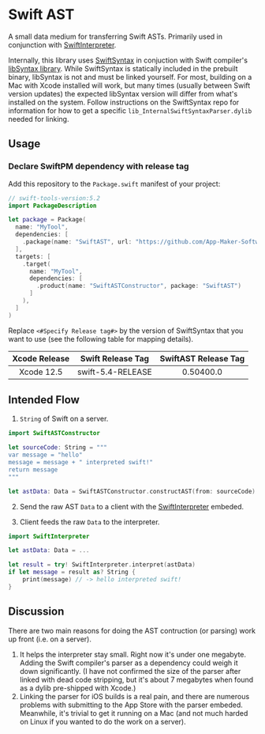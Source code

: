 # Swift AST

A small data medium for transferring Swift ASTs. Primarily used in conjunction with [SwiftInterpreter](http://github.com/App-Maker-Software/SwiftInterpreter).

Internally, this library uses [SwiftSyntax](https://github.com/apple/swift-syntax) in conjuction with Swift compiler's [libSyntax library](https://github.com/apple/swift/tree/main/lib/Syntax). While SwiftSyntax is statically included in the prebuilt binary, libSyntax is not and must be linked yourself. For most, building on a Mac with Xcode installed will work, but many times (usually between Swift version updates) the expected libSyntax version will differ from what's installed on the system. Follow instructions on the SwiftSyntax repo for information for how to get a specific `lib_InternalSwiftSyntaxParser.dylib` needed for linking.

## Usage

### Declare SwiftPM dependency with release tag
Add this repository to the `Package.swift` manifest of your project:

```swift
// swift-tools-version:5.2
import PackageDescription

let package = Package(
  name: "MyTool",
  dependencies: [
    .package(name: "SwiftAST", url: "https://github.com/App-Maker-Software/SwiftAST.git", .exact("<#Specify Release tag#>")),
  ],
  targets: [
    .target(
      name: "MyTool",
      dependencies: [
        .product(name: "SwiftASTConstructor", package: "SwiftAST")
      ]
    ),
  ]
)
```
Replace `<#Specify Release tag#>` by the version of SwiftSyntax that you want to use (see the following table for mapping details).


| Xcode Release | Swift Release Tag | SwiftAST Release Tag  |
|:-------------------:|:-------------------:|:-------------------------:|
| Xcode 12.5   | swift-5.4-RELEASE   | 0.50400.0 |

## Intended Flow

1. `String` of Swift on a server.

```swift
import SwiftASTConstructor

let sourceCode: String = """
var message = "hello"
message = message + " interpreted swift!"
return message
"""

let astData: Data = SwiftASTConstructor.constructAST(from: sourceCode)
```

2. Send the raw AST `Data` to a client with the [SwiftInterpreter](http://github.com/App-Maker-Software/SwiftInterpreter) embeded.

3. Client feeds the raw `Data` to the interpreter.

```swift
import SwiftInterpreter

let astData: Data = ...

let result = try! SwiftInterpreter.interpret(astData)
if let message = result as? String {
    print(message) // -> hello interpreted swift!
}
```

## Discussion

There are two main reasons for doing the AST contruction (or parsing) work up front (i.e. on a server).

1. It helps the interpreter stay small. Right now it's under one megabyte. Adding the Swift compiler's parser as a dependency could weigh it down significantly. (I have not confirmed the size of the parser after linked with dead code stripping, but it's about 7 megabytes when found as a dylib pre-shipped with Xcode.)
2. Linking the parser for iOS builds is a real pain, and there are numerous problems with submitting to the App Store with the parser embeded. Meanwhile, it's trivial to get it running on a Mac (and not much harded on Linux if you wanted to do the work on a server).
